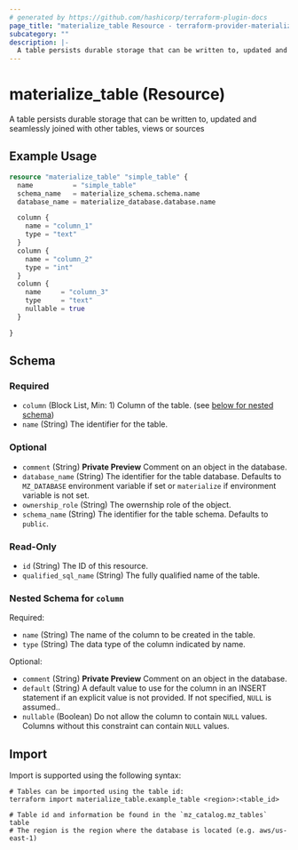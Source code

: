 ```yaml
---
# generated by https://github.com/hashicorp/terraform-plugin-docs
page_title: "materialize_table Resource - terraform-provider-materialize"
subcategory: ""
description: |-
  A table persists durable storage that can be written to, updated and seamlessly joined with other tables, views or sources
---
```


# materialize_table (Resource)

A table persists durable storage that can be written to, updated and seamlessly joined with other tables, views or sources

## Example Usage

```terraform
resource "materialize_table" "simple_table" {
  name          = "simple_table"
  schema_name   = materialize_schema.schema.name
  database_name = materialize_database.database.name

  column {
    name = "column_1"
    type = "text"
  }
  column {
    name = "column_2"
    type = "int"
  }
  column {
    name     = "column_3"
    type     = "text"
    nullable = true
  }

}
```

<!-- schema generated by tfplugindocs -->
## Schema

### Required

- `column` (Block List, Min: 1) Column of the table. (see [below for nested schema](#nestedblock--column))
- `name` (String) The identifier for the table.

### Optional

- `comment` (String) **Private Preview** Comment on an object in the database.
- `database_name` (String) The identifier for the table database. Defaults to `MZ_DATABASE` environment variable if set or `materialize` if environment variable is not set.
- `ownership_role` (String) The owernship role of the object.
- `schema_name` (String) The identifier for the table schema. Defaults to `public`.

### Read-Only

- `id` (String) The ID of this resource.
- `qualified_sql_name` (String) The fully qualified name of the table.

<a id="nestedblock--column"></a>
### Nested Schema for `column`

Required:

- `name` (String) The name of the column to be created in the table.
- `type` (String) The data type of the column indicated by name.

Optional:

- `comment` (String) **Private Preview** Comment on an object in the database.
- `default` (String) A default value to use for the column in an INSERT statement if an explicit value is not provided. If not specified, `NULL` is assumed..
- `nullable` (Boolean) Do not allow the column to contain `NULL` values. Columns without this constraint can contain `NULL` values.

## Import

Import is supported using the following syntax:

```shell
# Tables can be imported using the table id:
terraform import materialize_table.example_table <region>:<table_id>

# Table id and information be found in the `mz_catalog.mz_tables` table
# The region is the region where the database is located (e.g. aws/us-east-1)
```
